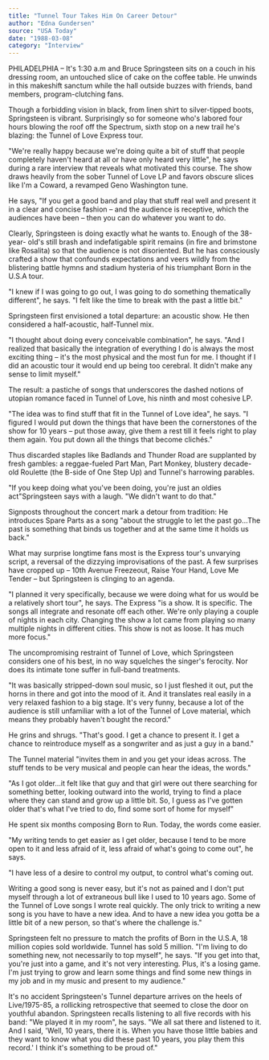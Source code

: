 ```yaml
---
title: "Tunnel Tour Takes Him On Career Detour"
author: "Edna Gundersen"
source: "USA Today"
date: "1988-03-08"
category: "Interview"
---
```


PHILADELPHIA – It's 1:30 a.m and Bruce Springsteen sits on a couch in his dressing room, an untouched slice of cake on the coffee table. He unwinds in this makeshift sanctum while the hall outside buzzes with friends, band members, program-clutching fans.

Though a forbidding vision in black, from linen shirt to silver-tipped boots, Springsteen is vibrant. Surprisingly so for someone who's labored four hours blowing the roof off the Spectrum, sixth stop on a new trail he's blazing: the Tunnel of Love Express tour.

"We're really happy because we're doing quite a bit of stuff that people completely haven't heard at all or have only heard very little", he says during a rare interview that reveals what motivated this course. The show draws heavily from the sober Tunnel of Love LP and favors obscure slices like I'm a Coward, a revamped Geno Washington tune.

He says, "If you get a good band and play that stuff real well and present it in a clear and concise fashion – and the audience is receptive, which the audiences have been – then you can do whatever you want to do.

Clearly, Springsteen is doing exactly what he wants to. Enough of the 38-year- old's still brash and indefatigable spirit remains (in fire and brimstone like Rosalita) so that the audience is not disoriented. But he has consciously crafted a show that confounds expectations and veers wildly from the blistering battle hymns and stadium hysteria of his triumphant Born in the U.S.A tour.

"I knew if I was going to go out, I was going to do something thematically different", he says. "I felt like the time to break with the past a little bit."

Springsteen first envisioned a total departure: an acoustic show. He then considered a half-acoustic, half-Tunnel mix.

"I thought about doing every conceivable combination", he says. "And I realized that basically the integration of everything I do is always the most exciting thing – it's the most physical and the most fun for me. I thought if I did an acoustic tour it would end up being too cerebral. It didn't make any sense to limit myself."

The result: a pastiche of songs that underscores the dashed notions of utopian romance faced in Tunnel of Love, his ninth and most cohesive LP.

"The idea was to find stuff that fit in the Tunnel of Love idea", he says. "I figured I would put down the things that have been the cornerstones of the show for 10 years – put those away, give them a rest till it feels right to play them again. You put down all the things that become clichés."

Thus discarded staples like Badlands and Thunder Road are supplanted by fresh gambles: a reggae-fueled Part Man, Part Monkey, blustery decade-old Roulette (the B-side of One Step Up) and Tunnel's harrowing parables.

"If you keep doing what you've been doing, you're just an oldies act"Springsteen says with a laugh. "We didn't want to do that."

Signposts throughout the concert mark a detour from tradition: He introduces Spare Parts as a song "about the struggle to let the past go...The past is something that binds us together and at the same time it holds us back."

What may surprise longtime fans most is the Express tour's unvarying script, a reversal of the dizzying improvisations of the past. A few surprises have cropped up – 10th Avenue Freezeout, Raise Your Hand, Love Me Tender – but Springsteen is clinging to an agenda.

"I planned it very specifically, because we were doing what for us would be a relatively short tour", he says. The Express "is a show. It is specific. The songs all integrate and resonate off each other. We're only playing a couple of nights in each city. Changing the show a lot came from playing so many multiple nights in different cities. This show is not as loose. It has much more focus."

The uncompromising restraint of Tunnel of Love, which Springsteen considers one of his best, in no way squelches the singer's ferocity. Nor does its intimate tone suffer in full-band treatments.

"It was basically stripped-down soul music, so I just fleshed it out, put the horns in there and got into the mood of it. And it translates real easily in a very relaxed fashion to a big stage. It's very funny, because a lot of the audience is still unfamiliar with a lot of the Tunnel of Love material, which means they probably haven't bought the record."

He grins and shrugs. "That's good. I get a chance to present it. I get a chance to reintroduce myself as a songwriter and as just a guy in a band."

The Tunnel material "invites them in and you get your ideas across. The stuff tends to be very musical and people can hear the ideas, the words."

"As I got older...it felt like that guy and that girl were out there searching for something better, looking outward into the world, trying to find a place where they can stand and grow up a little bit. So, I guess as I've gotten older that's what I've tried to do, find some sort of home for myself"

He spent six months composing Born to Run. Today, the words come easier.

"My writing tends to get easier as I get older, because I tend to be more open to it and less afraid of it, less afraid of what's going to come out", he says.

"I have less of a desire to control my output, to control what's coming out.

Writing a good song is never easy, but it's not as pained and I don't put myself through a lot of extraneous bull like I used to 10 years ago. Some of the Tunnel of Love songs I wrote real quickly. The only trick to writing a new song is you have to have a new idea. And to have a new idea you gotta be a little bit of a new person, so that's where the challenge is."

Springsteen felt no pressure to match the profits of Born in the U.S.A, 18 million copies sold worldwide. Tunnel has sold 5 million. "I'm living to do something new, not necessarily to top myself", he says. "If you get into that, you're just into a game, and it's not very interesting. Plus, it's a losing game. I'm just trying to grow and learn some things and find some new things in my job and in my music and present to my audience."

It's no accident Springsteen's Tunnel departure arrives on the heels of Live/1975-85, a rollicking retrospective that seemed to close the door on youthful abandon. Springsteen recalls listening to all five records with his band: "We played it in my room", he says. "We all sat there and listened to it. And I said, 'Well, 10 years, there it is. When you have those little babies and they want to know what you did these past 10 years, you play them this record.' I think it's something to be proud of."
